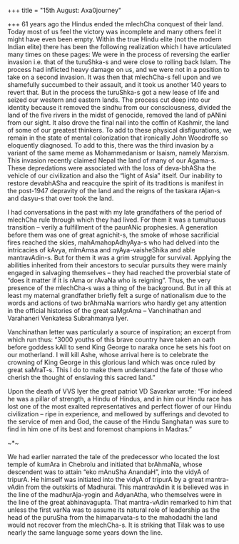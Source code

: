 +++
title = "15th August: Axa0journey"

+++
61 years ago the Hindus ended the mlechCha conquest of their land. Today
most of us feel the victory was incomplete and many others feel it might
have even been empty. Within the true Hindu elite (not the modern Indian
elite) there has been the following realization which I have articulated
many times on these pages: We were in the process of reversing the
earlier invasion i.e. that of the turuShka-s and were close to rolling
back Islam. The process had inflicted heavy damage on us, and we were
not in a position to take on a second invasion. It was then that
mlechCha-s fell upon and we shamefully succumbed to their assault, and
it took us another 140 years to revert that. But in the process the
turuShka-s got a new lease of life and seized our western and eastern
lands. The process cut deep into our identity because it removed the
sindhu from our consciousness, divided the land of the five rivers in
the midst of genocide, removed the land of pANini from our sight. It
also drove the final nail into the coffin of Kashmir, the land of some
of our greatest thinkers. To add to these physical disfigurations, we
remain in the state of mental colonization that ironically John
Woodroffe so eloquently diagnosed. To add to this, there was the third
invasion by a variant of the same meme as Mohammedanism or Isaism,
namely Marxism. This invasion recently claimed Nepal the land of many of
our Agama-s. These depredations were associated with the loss of
deva-bhASha the vehicle of our civilization and also the “light of Asia”
itself. Our inability to restore devabhASha and reacquire the spirit of
its traditions is manifest in the post-1947 depravity of the land and
the reigns of the taskara rAjan-s and dasyu-s that over took the land.

I had conversations in the past with my late grandfathers of the period
of mlechCha rule through which they had lived. For them it was a
tumultuous transition – verily a fulfillment of the paurANic prophesies.
A generation before them was one of great agnichit-s, the smoke of whose
sacrificial fires reached the skies, mahAmahopAdhyAya-s who had delved
into the intricacies of kAvya, mImAmsa and nyAya-vaisheShika and able
mantravAdin-s. But for them it was a grim struggle for survival.
Applying the abilities inherited from their ancestors to secular
pursuits they were mainly engaged in salvaging themselves – they had
reached the proverbial state of “does it matter if it is rAma or rAvaNa
who is reigning”. Thus, the very presence of the mlechCha-s was a thing
of the background. But in all this at least my maternal grandfather
briefly felt a surge of nationalism due to the words and actions of two
brAhmaNa warriors who hardly get any attention in the official histories
of the great saMgrAma – Vanchinathan and Varahaneri Venkatesa
Subrahmanya Iyer.

Vanchinathan letter was particularly a source of inspiration; an excerpt
from which run thus: “3000 youths of this brave country have taken an
oath before goddess kAlI to send King George to naraka once he sets his
foot on our motherland. I will kill Ashe, whose arrival here is to
celebrate the crowning of King George in this glorious land which was
once ruled by great saMraT-s. This I do to make them understand the fate
of those who cherish the thought of enslaving this sacred land.”

Upon the death of VVS Iyer the great patriot VD Savarkar wrote: “For
indeed he was a pillar of strength, a Hindu of Hindus, and in him our
Hindu race has lost one of the most exalted representatives and perfect
flower of our Hindu civilization – ripe in experience, and mellowed by
sufferings and devoted to the service of men and God, the cause of the
Hindu Sanghatan was sure to find in him one of its best and foremost
champions in Madras.”

\~\*\~

We had earlier narrated the tale of the predecessor who located the lost
temple of kumAra in Chebrolu and initiated that brAhmaNa, whose
descendent was to attain “eko mAnuSha AnandaH”, into the vidyA of
tripurA. He himself was initiated into the vidyA of tripurA by a great
mantra-vAdin from the outskirts of Madhurai. This mantravAdin it is
believed was in the line of the madhurAja-yogin and AdyanAtha, who
themselves were in the line of the great abhinavagupta. That
mantra-vAdin remarked to him that unless the first varNa was to assume
its natural role of leadership as the head of the puruSha from the
himaparvata-s to the mahodadhi the land would not recover from the
mlechCha-s. It is striking that Tilak was to use nearly the same
language some years down the line.
